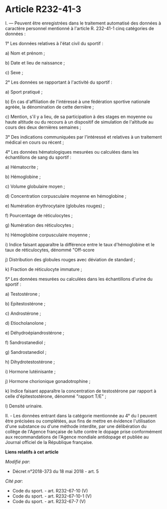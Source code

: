 # Article R232-41-3

I. ― Peuvent être enregistrées dans le traitement automatisé des données à caractère personnel mentionné à l'article R.
232-41-1 cinq catégories de données :

1° Les données relatives à l'état civil du sportif :

a) Nom et prénom ;

b) Date et lieu de naissance ;

c) Sexe ;

2° Les données se rapportant à l'activité du sportif :

a) Sport pratiqué ;

b) En cas d'affiliation de l'intéressé à une fédération sportive nationale agréée, la dénomination de cette dernière ;

c) Mention, s'il y a lieu, de sa participation à des stages en moyenne ou haute altitude ou du recours à un dispositif de
simulation de l'altitude au cours des deux dernières semaines ;

3° Des indications communiquées par l'intéressé et relatives à un traitement médical en cours ou récent ;

4° Les données hématologiques mesurées ou calculées dans les échantillons de sang du sportif :

a) Hématocrite ;

b) Hémoglobine ;

c) Volume globulaire moyen ;

d) Concentration corpusculaire moyenne en hémoglobine ;

e) Numération érythrocytaire (globules rouges) ;

f) Pourcentage de réticulocytes ;

g) Numération des réticulocytes ;

h) Hémoglobine corpusculaire moyenne ;

i) Indice faisant apparaître la différence entre le taux d'hémoglobine et le taux de réticulocytes, dénommé "Off-score

j) Distribution des globules rouges avec déviation de standard ;

k) Fraction de réticulocyte immature ;

5° Les données mesurées ou calculées dans les échantillons d'urine du sportif :

a) Testostérone ;

b) Epitestostérone ;

c) Androstérone ;

d) Etiocholanolone ;

e) Déhydroépiandrostérone ;

f) 5androstanediol ;

g) 5androstanediol ;

h) Dihydrotestostérone ;

i) Hormone lutéinisante ;

j) Hormone chorionique gonadotrophine ;

k) Indice faisant apparaître la concentration de testostérone par rapport à celle d'épitestostérone, dénommé "rapport T/E" ;

l) Densité urinaire.

II. - Les données entrant dans la catégorie mentionnée au 4° du I peuvent être précisées ou complétées, aux fins de mettre en
évidence l'utilisation d'une substance ou d'une méthode interdite, par une délibération du collège de l'Agence française de
lutte contre le dopage prise conformément aux recommandations de l'Agence mondiale antidopage et publiée au Journal officiel
de la République française.

**Liens relatifs à cet article**

_Modifié par_:

  - Décret n°2018-373 du 18 mai 2018 - art. 5

_Cité par_:

  - Code du sport. - art. R232-67-10 (V)
  - Code du sport. - art. R232-67-10-1 (V)
  - Code du sport. - art. R232-67-7 (V)
